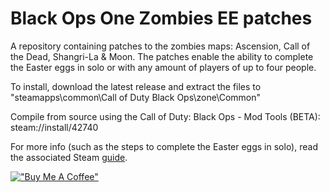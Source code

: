 # Black Ops One Zombies EE patches
A repository containing patches to the zombies maps: Ascension, Call of the Dead, Shangri-La &amp; Moon. The patches enable the ability to complete the Easter eggs in solo or with any amount of players of up to four people.

To install, download the latest release and extract the files to "steamapps\common\Call of Duty Black Ops\zone\Common"

Compile from source using the Call of Duty: Black Ops - Mod Tools (BETA): steam://install/42740

For more info (such as the steps to complete the Easter eggs in solo), read the associated Steam [guide](https://steamcommunity.com/sharedfiles/filedetails/?id=3041320930).

[!["Buy Me A Coffee"](https://www.buymeacoffee.com/assets/img/custom_images/orange_img.png)](https://www.buymeacoffee.com/reubenukgb)
